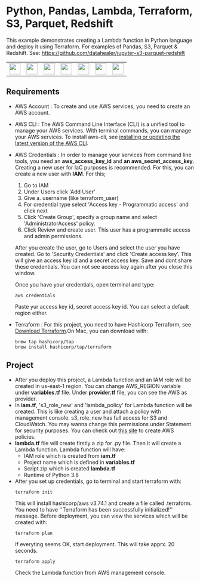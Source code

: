 # Python, Pandas, Lambda, Terraform, S3, Parquet, Redshift

This example demonstrates creating a Lambda function in Python language and deploy it using Terraform. For examples of Pandas, S3, Parquet & Redshift. See: https://github.com/datahealer/jupyter-s3-parquet-redshift
<table>
  <tr>
    <td>
    <img src="https://upload.wikimedia.org/wikipedia/commons/thumb/c/c3/Python-logo-notext.svg/1200px-Python-logo-notext.svg.png" width="30"/>
    </td>
    <td>
    <img src="https://encrypted-tbn0.gstatic.com/images?q=tbn:ANd9GcT01Ctpf3nRjz7b9l-om2h2llNA0jL4d_MVtXXXHVF5mWIn5nyMXLgzYscFGZdbhf_LN8M&usqp=CAU" width="30"/>
    </td>
    <td>
    <img src="https://upload.wikimedia.org/wikipedia/commons/8/89/Half-Life_lambda_logo.svg" width="30"/>
    </td>
    <td>
    <img src="https://www.terraform.io/img/docs/tfe_logo.png" width="30"/>
    </td>
    <td>
    <img src="https://upload.wikimedia.org/wikipedia/commons/thumb/b/bc/Amazon-S3-Logo.svg/1200px-Amazon-S3-Logo.svg.png" width="30"/>
    </td>
    <td>
    <img src="https://i0.wp.com/blog.contactsunny.com/wp-content/uploads/2020/04/parquet_logo.jpeg" width="30"/>
    </td>
    <td>
    <img src="https://www.clipartmax.com/png/middle/200-2001778_redshift-amazon-redshift-logo.png" width="30"/>
    </td>
  </tr>
</table>

## Requirements

- AWS Account : To create and use AWS services, you need to create an AWS account.
- AWS CLI : The AWS Command Line Interface (CLI) is a unified tool to manage your AWS services. With terminal commands, you can manage your AWS services. To install aws-cli, see [installing or updating the latest version of the AWS CLI](https://docs.aws.amazon.com/cli/latest/userguide/getting-started-install.html).
- AWS Credentials : In order to manage your services from command line tools, you need an **aws_access_key_id** and **an aws_secret_access_key**. Creating a new user for IaC purposes is recommended. For this, you can create a new user with **IAM**. For this;

  1. Go to IAM
  2. Under Users click 'Add User'
  3. Give a. username (like terraform_user)
  4. For credential type select 'Access key - Programmatic access' and click next
  5. Click 'Create Group', specify a group name and select 'AdministratorAccess' policy.
  6. Click Review and create user. This user has a programmatic access and admin permissions.

  After you create the user, go to Users and select the user you have created. Go to 'Security Credentials' and click 'Create access key'. This will give an access key id and a secret access key. Save and dont share these credentials. You can not see access key again after you close this window.

  Once you have your credentials, open terminal and type:

  ```
  aws credentials
  ```

  Paste yur access key id, secret access key id. You can select a default region either.

- Terraform : For this project, you need to have Hashicorp Terraform, see [Download Terraform](https://www.terraform.io/downloads).On Mac, you can download with:
  ```
  brew tap hashicorp/tap
  brew install hashicorp/tap/terraform
  ```

## Project

- After you deploy this project, a Lambda function and an IAM role will be created in us-east-1 region. You can change AWS_REGION variable under **variables.tf** file. Under **provider.tf** file, you can see the AWS as provider.
- In **iam.tf**, 's3_role_new' and 'lambda_policy' for Lambda function will be created. This is like creating a user and attach a policy with management console. s3_role_new has full access for S3 and CloudWatch. You may wanna change this permissions under Statement for security purposes. You can check out [this site](https://awspolicygen.s3.amazonaws.com/policygen.html) to create AWS policies.
- **lambda.tf** file will create firstly a zip for .py file. Then it will create a Lambda function. Lambda function will have:
  - IAM role which is created from **iam.tf**
  - Project name which is defined in **variables.tf**
  - Script zip which is created **lambda.tf**
  - Runtime of Python 3.8
- After you set up credentials, go to terminal and start terraform with:
  ```
  terraform init
  ```
  This will install hashicorp/aws v3.74.1 and create a file called .terraform. You need to have ''Terraform has been successfully initialized!'' message.
  Before deployment, you can view the services which will be created with:
  ```
  terraform plan
  ```
  If everyting seems OK, start deployment. This will take apprx. 20 seconds.
  ```
  terraform apply
  ```
  Check the Lambda function from AWS management console.
